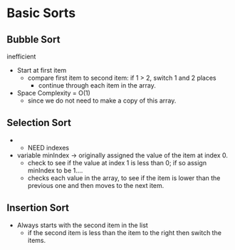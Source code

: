 # Basic Sorts 

## Bubble Sort
inefficient
- Start at first item
  - compare first item to second item: if 1 > 2, switch 1 and 2 places
    - continue through each item in the array. 
- Space Complexity = O(1)
  - since we do not need to make a copy of this array. 

## Selection Sort 
- * NEED indexes
- variable minIndex -> originally assigned the value of the item at index 0. 
  - check to see if the value at index 1 is less than 0; if so assign minIndex to be 1.... 
  - checks each value in the array, to see if the item is lower than the previous one and then moves to the next item. 

## Insertion Sort 
- Always starts with the second item in the list 
  - if the second item is less than the item to the right then switch the items. 